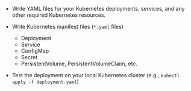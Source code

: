 - Write YAML files for your Kubernetes deployments, services, and any other required Kubernetes resources.

- Write Kubernetes manifest files (`*.yaml` files)
    - Deployment
    - Service
    - ConfigMap
    - Secret
    - PersistentVolume, PersistentVolumeClaim, etc.
- Test the deployment on your local Kubernetes cluster (e.g., `kubectl apply -f deployment.yaml`)

